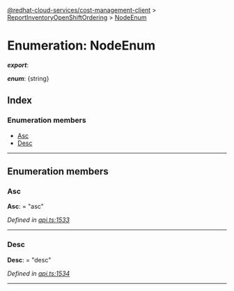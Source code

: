 [@redhat-cloud-services/cost-management-client](../README.md) > [ReportInventoryOpenShiftOrdering](../modules/reportinventoryopenshiftordering.md) > [NodeEnum](../enums/reportinventoryopenshiftordering.nodeenum.md)

# Enumeration: NodeEnum

*__export__*: 

*__enum__*: {string}

## Index

### Enumeration members

* [Asc](reportinventoryopenshiftordering.nodeenum.md#asc)
* [Desc](reportinventoryopenshiftordering.nodeenum.md#desc)

---

## Enumeration members

<a id="asc"></a>

###  Asc

**Asc**:  = "asc"

*Defined in [api.ts:1533](https://github.com/RedHatInsights/javascript-clients/blob/master/packages/cost-management/api.ts#L1533)*

___
<a id="desc"></a>

###  Desc

**Desc**:  = "desc"

*Defined in [api.ts:1534](https://github.com/RedHatInsights/javascript-clients/blob/master/packages/cost-management/api.ts#L1534)*

___

